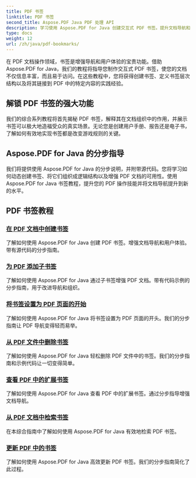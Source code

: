 ```yaml
---
title: PDF 书签
linktitle: PDF 书签
second_title: Aspose.PDF Java PDF 处理 API
description: 学习使用 Aspose.PDF for Java 创建交互式 PDF 书签。提升文档导航和用户体验。
type: docs
weight: 12
url: /zh/java/pdf-bookmarks/
---
```


在 PDF 文档操作领域，书签是增强导航和用户体验的宝贵功能。借助 Aspose.PDF for Java，我们的教程将指导您制作交互式 PDF 书签，使您的文档不仅信息丰富，而且易于访问。在这些教程中，您将获得创建书签、定义书签层次结构以及将其链接到 PDF 中的特定内容的实践经验。

## 解锁 PDF 书签的强大功能

我们的综合系列教程将首先揭秘 PDF 书签，解释其在文档组织中的作用，并展示书签可以极大地造福受众的真实场景。无论您是创建用户手册、报告还是电子书，了解如何有效地实现书签都是改变游戏规则的关键。

## Aspose.PDF for Java 的分步指导

我们将提供使用 Aspose.PDF for Java 的分步说明，并附带源代码。您将学习如何动态创建书签、将它们组织成逻辑结构以及增强 PDF 文档的可用性。使用 Aspose.PDF for Java 书签教程，提升您的 PDF 操作技能并将文档导航提升到新的水平。
## PDF 书签教程
### [在 PDF 文档中创建书签](./create-bookmarks-pdf-documents/)
了解如何使用 Aspose.PDF for Java 创建 PDF 书签。增强文档导航和用户体验。带有源代码的分步指南。
### [为 PDF 添加子书签](./add-child-bookmarks-pdfs/)
了解如何使用 Aspose.PDF for Java 通过子书签增强 PDF 文档。带有代码示例的分步指南，用于改进导航和组织。
### [将书签设置为 PDF 页面的开始](./set-bookmark-start-pdf-page/)
了解如何使用 Aspose.PDF for Java 将书签设置为 PDF 页面的开头。我们的分步指南让 PDF 导航变得轻而易举。
### [从 PDF 文件中删除书签](./delete-bookmarks-pdf-files/)
了解如何使用 Aspose.PDF for Java 轻松删除 PDF 文件中的书签。我们的分步指南和示例代码让一切变得简单。
### [查看 PDF 中的扩展书签](./view-expanded-bookmarks-pdfs/)
了解如何使用 Aspose.PDF for Java 查看 PDF 中的扩展书签。通过分步指导增强文档导航。
### [从 PDF 文档中检索书签](./retrieve-bookmarks-pdf-documents/)
在本综合指南中了解如何使用 Aspose.PDF for Java 有效地检索 PDF 书签。
### [更新 PDF 中的书签](./update-bookmarks-pdfs/)
了解如何使用 Aspose.PDF for Java 高效更新 PDF 书签。我们的分步指南简化了此过程。